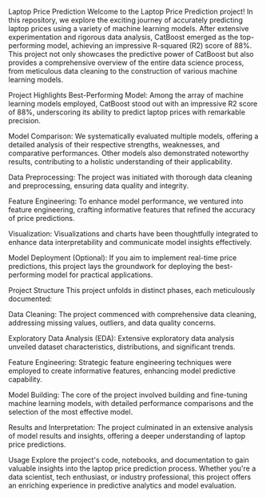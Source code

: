 Laptop Price Prediction
Welcome to the Laptop Price Prediction project! In this repository, we explore the exciting journey of accurately predicting laptop prices using a variety of machine learning models. After extensive experimentation and rigorous data analysis, CatBoost emerged as the top-performing model, achieving an impressive R-squared (R2) score of 88%. This project not only showcases the predictive power of CatBoost but also provides a comprehensive overview of the entire data science process, from meticulous data cleaning to the construction of various machine learning models.

Project Highlights
Best-Performing Model: Among the array of machine learning models employed, CatBoost stood out with an impressive R2 score of 88%, underscoring its ability to predict laptop prices with remarkable precision.

Model Comparison: We systematically evaluated multiple models, offering a detailed analysis of their respective strengths, weaknesses, and comparative performances. Other models also demonstrated noteworthy results, contributing to a holistic understanding of their applicability.

Data Preprocessing: The project was initiated with thorough data cleaning and preprocessing, ensuring data quality and integrity.

Feature Engineering: To enhance model performance, we ventured into feature engineering, crafting informative features that refined the accuracy of price predictions.

Visualization: Visualizations and charts have been thoughtfully integrated to enhance data interpretability and communicate model insights effectively.

Model Deployment (Optional): If you aim to implement real-time price predictions, this project lays the groundwork for deploying the best-performing model for practical applications.

Project Structure
This project unfolds in distinct phases, each meticulously documented:

Data Cleaning: The project commenced with comprehensive data cleaning, addressing missing values, outliers, and data quality concerns.

Exploratory Data Analysis (EDA): Extensive exploratory data analysis unveiled dataset characteristics, distributions, and significant trends.

Feature Engineering: Strategic feature engineering techniques were employed to create informative features, enhancing model predictive capability.

Model Building: The core of the project involved building and fine-tuning machine learning models, with detailed performance comparisons and the selection of the most effective model.

Results and Interpretation: The project culminated in an extensive analysis of model results and insights, offering a deeper understanding of laptop price predictions.

Usage
Explore the project's code, notebooks, and documentation to gain valuable insights into the laptop price prediction process. Whether you're a data scientist, tech enthusiast, or industry professional, this project offers an enriching experience in predictive analytics and model evaluation.







